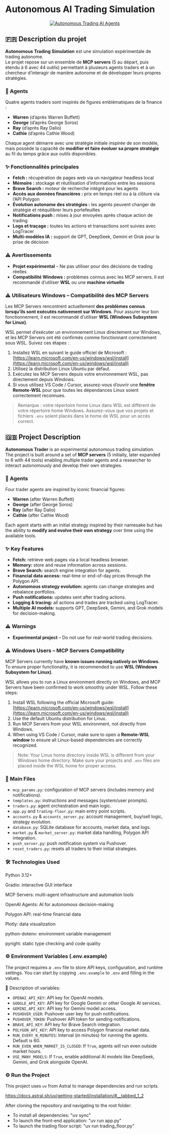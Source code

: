 
# Autonomous AI Trading Simulation

<div align="center">
  <a href="https://ibb.co/PzYbSYg0">
    <img src="https://i.ibb.co/S7x1LxBG/autonomous-trading-AI-agents.jpg" alt="Autonomous Trading AI Agents">
  </a>
</div>





## 🇫🇷 Description du projet


**Autonomous Trading Simulation**  est une simulation expérimentale de trading autonome.  
Le projet repose sur un ensemble de **MCP servers** (5 au départ, puis étendu à 6 avec 44 outils) permettant à plusieurs agents traders et à un chercheur d’interagir de manière autonome et de développer leurs propres stratégies.

### 👥 Agents
Quatre agents traders sont inspirés de figures emblématiques de la finance :  
- **Warren** (d’après Warren Buffett)  
- **George** (d’après George Soros)  
- **Ray** (d’après Ray Dalio)  
- **Cathie** (d’après Cathie Wood)  

Chaque agent démarre avec une stratégie initiale inspirée de son modèle, mais possède la capacité de **modifier et faire évoluer sa propre stratégie** au fil du temps grâce aux outils disponibles.

### ✨ Fonctionnalités principales
- **Fetch :** récupération de pages web via un navigateur headless local  
- **Mémoire :** stockage et réutilisation d’informations entre les sessions  
- **Brave Search :** moteur de recherche intégré pour les agents  
- **Accès aux données financières :** prix en temps réel ou à la clôture via l’API Polygon  
- **Évolution autonome des stratégies :** les agents peuvent changer de stratégie et rééquilibrer leurs portefeuilles  
- **Notifications push :** mises à jour envoyées après chaque action de trading  
- **Logs et traçage :** toutes les actions et transactions sont suivies avec LogTracer  
- **Multi-modèles IA :** support de GPT, DeepSeek, Gemini et Grok pour la prise de décision  

### ⚠️ Avertissements
- **Projet expérimental** – Ne pas utiliser pour des décisions de trading réelles  
- **Compatibilité Windows :** problèmes connus avec les MCP servers. Il est recommandé d’utiliser **WSL** ou une **machine virtuelle**

### ⚠️ Utilisateurs Windows – Compatibilité des MCP Servers

Les MCP Servers rencontrent actuellement **des problèmes connus lorsqu’ils sont exécutés nativement sur Windows**. Pour assurer leur bon fonctionnement, il est recommandé d’utiliser **WSL (Windows Subsystem for Linux)**.

WSL permet d’exécuter un environnement Linux directement sur Windows, et les MCP Servers ont été confirmés comme fonctionnant correctement sous WSL. Suivez ces étapes :

1. Installez WSL en suivant le guide officiel de Microsoft :  
   [https://learn.microsoft.com/en-us/windows/wsl/install](https://learn.microsoft.com/en-us/windows/wsl/install)
2. Utilisez la distribution Linux Ubuntu par défaut.
3. Exécutez les MCP Servers depuis votre environnement WSL, pas directement depuis Windows.
4. Si vous utilisez VS Code / Cursor, assurez-vous d’ouvrir une **fenêtre Remote-WSL** pour que toutes les dépendances Linux soient correctement reconnues.

> Remarque : votre répertoire home Linux dans WSL est différent de votre répertoire home Windows. Assurez-vous que vos projets et fichiers `.env` soient placés dans le home de WSL pour un accès correct.




## 🇬🇧 Project Description

**Autonomous Trader** is an experimental autonomous trading simulation.  
The project is built around a set of **MCP servers** (5 initially, later expanded to 6 with 44 tools) enabling multiple trader agents and a researcher to interact autonomously and develop their own strategies.

### 👥 Agents
Four trader agents are inspired by iconic financial figures:  
- **Warren** (after Warren Buffett)  
- **George** (after George Soros)  
- **Ray** (after Ray Dalio)  
- **Cathie** (after Cathie Wood)  

Each agent starts with an initial strategy inspired by their namesake but has the ability to **modify and evolve their own strategy** over time using the available tools.

### ✨ Key Features
- **Fetch:** retrieve web pages via a local headless browser.  
- **Memory:** store and reuse information across sessions.  
- **Brave Search:** search engine integration for agents.  
- **Financial data access:** real-time or end-of-day prices through the Polygon API.  
- **Autonomous strategy evolution:** agents can change strategies and rebalance portfolios.  
- **Push notifications:** updates sent after trading actions.  
- **Logging & tracing:** all actions and trades are tracked using LogTracer.  
- **Multiple AI models:** supports GPT, DeepSeek, Gemini, and Grok models for decision-making.

### ⚠️ Warnings
- **Experimental project** – Do not use for real-world trading decisions.  

### ⚠️ Windows Users – MCP Servers Compatibility

MCP Servers currently have **known issues running natively on Windows**. To ensure proper functionality, it is recommended to use **WSL (Windows Subsystem for Linux)**.

WSL allows you to run a Linux environment directly on Windows, and MCP Servers have been confirmed to work smoothly under WSL. Follow these steps:

1. Install WSL following the official Microsoft guide:  
   [https://learn.microsoft.com/en-us/windows/wsl/install](https://learn.microsoft.com/en-us/windows/wsl/install)
2. Use the default Ubuntu distribution for Linux.
3. Run MCP Servers from your WSL environment, not directly from Windows.
4. When using VS Code / Cursor, make sure to open a **Remote-WSL window** to ensure all Linux-based dependencies are correctly recognized.

> Note: Your Linux home directory inside WSL is different from your Windows home directory. Make sure your projects and `.env` files are placed inside the WSL home for proper access.


### 📂 Main Files
- `mcp_params.py`: configuration of MCP servers (includes memory and notifications).  
- `templates.py`: instructions and messages (system/user prompts).  
- `traders.py`: agent orchestration and main logic.  
- `app.py` and `trading-floor.py`: main entry point scripts.  
- `accounts.py` & `accounts_server.py`: account management, buy/sell logic, strategy evolution.  
- `database.py`: SQLite database for accounts, market data, and logs.  
- `market.py` & `market_server.py`: market data handling, Polygon API integration.  
- `push_server.py`: push notification system via Pushover.  
- `reset_traders.py`: resets all traders to their initial strategies.   




### 🛠️ Technologies Used 

Python 3.12+

Gradio: interactive GUI interface

MCP Servers: multi-agent infrastructure and automation tools

OpenAI Agents: AI for autonomous decision-making

Polygon API: real-time financial data

Plotly: data visualization

python-dotenv: environment variable management

pyright: static type checking and code quality


### ⚙️ Environment Variables (.env.example)

The project requires a `.env` file to store API keys, configuration, and runtime settings. You can start by copying `.env.example` to `.env` and filling in the values.



🔹 Description of variables:

- `OPENAI_API_KEY`: API key for OpenAI models.  
- `GOOGLE_API_KEY`: API key for Google Gemini or other Google AI services.  
- `GEMINI_API_KEY`: API key for Gemini model access.  
- `PUSHOVER_USER`: Pushover user key for push notifications.  
- `PUSHOVER_TOKEN`: Pushover API token for sending notifications.  
- `BRAVE_API_KEY`: API key for Brave Search integration.  
- `POLYGON_API_KEY`: API key to access Polygon financial market data.  
- `RUN_EVERY_N_MINUTES`: Interval (in minutes) for running the agents. Default is 60.  
- `RUN_EVEN_WHEN_MARKET_IS_CLOSED`: If `True`, agents will run even outside market hours.  
- `USE_MANY_MODELS`: If `True`, enable additional AI models like DeepSeek, Gemini, and Grok alongside OpenAI.

### ⚙️ Run the Project


This project uses `uv` from Astral to manage dependencies and run scripts.  

https://docs.astral.sh/uv/getting-started/installation/#__tabbed_1_2

After cloning the repository and navigating to the root folder:


- To install all dependencies: "uv sync"  
- To launch the front-end application: "uv run app.py"  
- To launch the trading floor script: "uv run trading_floor.py"
